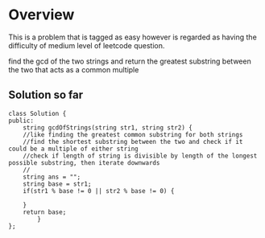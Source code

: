 # Overview
This is a problem that is tagged as easy however is regarded as having the difficulty of medium 
level of leetcode question.

find the gcd of the two strings and return the greatest substring between the two that acts as a
common multiple

## Solution so far
```{C++}
class Solution {
public:
    string gcdOfStrings(string str1, string str2) {
    //like finding the greatest common substring for both strings
    //find the shortest substring between the two and check if it could be a multiple of either string
    //check if length of string is divisible by length of the longest possible substring, then iterate downwards
    //
    string ans = "";
    string base = str1;
    if(str1 % base != 0 || str2 % base != 0) {

    }
    return base;
        }
};
```



